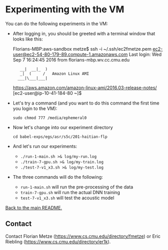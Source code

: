 # Experimenting with the VM

You can do the following experiments in the VM:

- After logging in, you should be greeted with a terminal window that looks like this:

  Florians-MBP:aws-sandbox metze$ ssh -i ~/.ssh/ec2fmetze.pem ec2-user@ec2-54-80-179-89.compute-1.amazonaws.com
  Last login: Wed Sep  7 16:24:45 2016 from florians-mbp.wv.cc.cmu.edu

         __|  __|_  )
         _|  (     /   Amazon Linux AMI
        ___|\___|___|

  https://aws.amazon.com/amazon-linux-ami/2016.03-release-notes/
  [ec2-user@ip-10-41-184-80 ~]$ 
  
- Let's try a command (and you want to do this command the first time you login to the VM):

  `sudo chmod 777 /media/ephemeral0`

- Now let's change into our experiment directory

  `cd babel-exps/egs/asr/s5c/201-haitian-flp`

- And let's run our experiments:

  - `./run-1-main.sh >& log/my-run.log`
  - `./train-7-gpu.sh >& log/my-train.log`
  - `./test-7-v1_x3.sh >& log/my-test.log`

- The three commands will do the following:
  - `run-1-main.sh` will run the pre-processing of the data
  - `train-7-gpu.sh` will run the actual DNN training
  - `test-7-v1_x3.sh` will test the acoustic model


[Back to the main README.](README.md)

## Contact

Contact Florian Metze (<https://www.cs.cmu.edu/directory/fmetze>) or 
Eric Riebling (<https://www.cs.cmu.edu/directory/er1k>).
